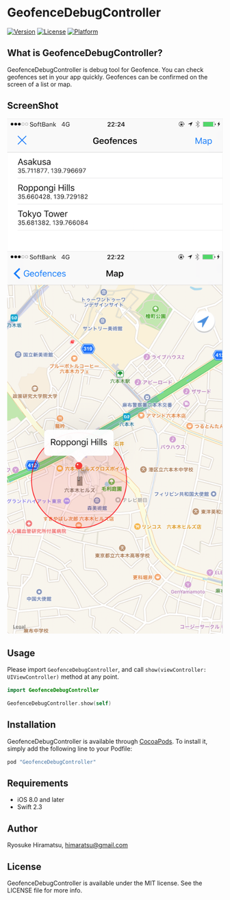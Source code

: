 # GeofenceDebugController

[![Version](https://img.shields.io/cocoapods/v/GeofenceDebugController.svg?style=flat)](http://cocoapods.org/pods/GeofenceDebugController)
[![License](https://img.shields.io/cocoapods/l/GeofenceDebugController.svg?style=flat)](http://cocoapods.org/pods/GeofenceDebugController)
[![Platform](https://img.shields.io/cocoapods/p/GeofenceDebugController.svg?style=flat)](http://cocoapods.org/pods/GeofenceDebugController)

## What is GeofenceDebugController?

GeofenceDebugController is debug tool for Geofence.
You can check geofences set in your app quickly.
Geofences can be confirmed on the screen of a list or map.

## ScreenShot

![](https://github.com/himaratsu/GeofenceDebugController/blob/master/screenshot/demo0.png?raw=true)
![](https://github.com/himaratsu/GeofenceDebugController/blob/master/screenshot/demo1.png?raw=true)

## Usage

Please import `GeofenceDebugController`, and call `show(viewController: UIViewController)` method at any point.

```swift
import GeofenceDebugController
```
```swift
GeofenceDebugController.show(self)
```

## Installation

GeofenceDebugController is available through [CocoaPods](http://cocoapods.org). To install
it, simply add the following line to your Podfile:

```ruby
pod "GeofenceDebugController"
```

## Requirements

* iOS 8.0 and later
* Swift 2.3

## Author

Ryosuke Hiramatsu, himaratsu@gmail.com

## License

GeofenceDebugController is available under the MIT license. See the LICENSE file for more info.
